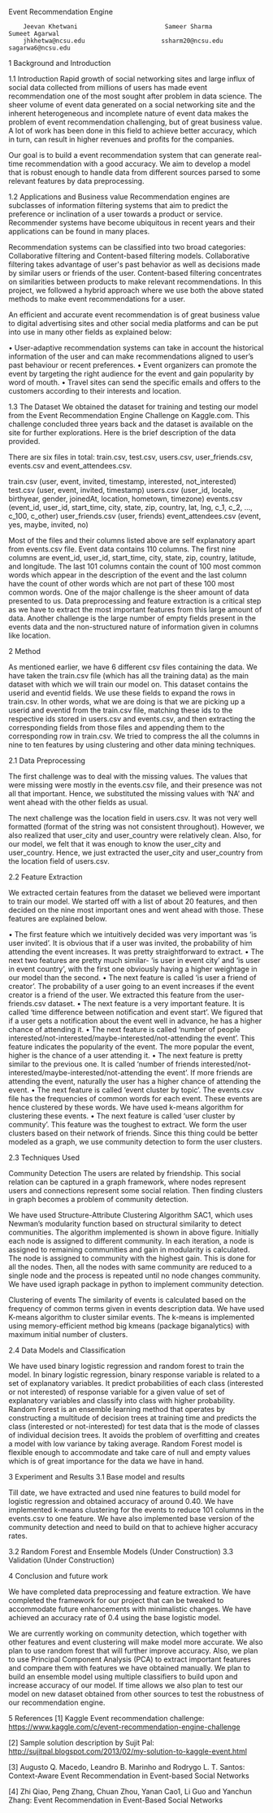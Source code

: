 
Event Recommendation Engine


        Jeevan Khetwani                        Sameer Sharma	                           Sumeet Agarwal
        jhkhetwa@ncsu.edu                     ssharm20@ncsu.edu 	                    sagarwa6@ncsu.edu


1	Background and Introduction

1.1	 Introduction
Rapid growth of social networking sites and large influx of social data collected from millions of users has made event recommendation one of the most sought after problem in data science. The sheer volume of event data generated on a social networking site and the inherent heterogeneous and incomplete nature of event data makes the problem of event recommendation challenging, but of great business value. A lot of work has been done in this field to achieve better accuracy, which in turn, can result in higher revenues and profits for the companies.

Our goal is to build a event recommendation system that can generate real-time recommendation with a good accuracy. We aim to develop a model that is robust enough to handle data from different sources parsed to some relevant features by data preprocessing.

1.2	Applications and Business value
Recommendation engines are subclasses of information filtering systems that aim to predict the preference or inclination of a user towards a product or service. Recommender systems have become ubiquitous in recent years and their applications can be found in many places.

Recommendation systems can be classified into two broad categories: Collaborative filtering and Content-based filtering models. Collaborative filtering takes advantage of user's past behavior as well as decisions made by similar users or friends of the user. Content-based filtering concentrates on similarities between products to make relevant recommendations. In this project, we followed a hybrid approach where we use both the above stated methods to make event recommendations for a user.

An efficient and accurate event recommendation is of great business value to digital advertising sites and other social media platforms and can be put into use in many other fields as explained below:

•	User-adaptive recommendation systems can take in account the historical information of the user and can make recommendations aligned to user’s past behaviour or recent preferences.
•	Event organizers can promote the event by targeting the right audience for the event and gain popularity by word of mouth.
•	Travel sites can send the specific emails and offers to the customers according to their interests and location.

1.3	The Dataset
We obtained the dataset for training and testing our model from the Event Recommendation Engine Challenge on Kaggle.com. This challenge concluded three years back and the dataset is available on the site for further explorations. Here is the brief description of the data provided.

There are six files in total: train.csv, test.csv, users.csv, user_friends.csv, events.csv and event_attendees.csv.

train.csv (user, event, invited, timestamp, interested, not_interested)
test.csv (user, event, invited, timestamp)
users.csv (user_id, locale, birthyear, gender, joinedAt, location,
          hometown, timezone)
events.csv (event_id, user_id, start_time, city, state, zip, country,
          lat, lng, c_1, c_2, ..., c_100, c_other)
user_friends.csv (user, friends)
event_attendees.csv (event, yes, maybe, invited, no)

Most of the files and their columns listed above are self explanatory apart from events.csv file. Event data contains 110 columns. The first nine columns are event_id, user_id, start_time, city, state, zip, country, latitude, and longitude. The last 101 columns contain the count of 100 most common words which appear in the description of the event and the last column have the count of other words which are not part of these 100 most common words.
One of the major challenge is the sheer amount of data presented to us. Data preprocessing and feature extraction is a critical step as we have to extract the most important features from this large amount of data. Another challenge is the large number of empty fields present in the events data and the non-structured nature of information given in columns like location.

2	Method

As mentioned earlier, we have 6 different csv files containing the data. We have taken the train.csv file (which has all the training data) as the main dataset with which we will train our model on. This dataset contains the userid and eventid fields. We use these fields to expand the rows in train.csv. In other words, what we are doing is that we are picking up a userid and eventid from the train.csv file, matching these ids to the respective ids stored in users.csv and events.csv, and then extracting the corresponding fields from those files and appending them to the corresponding row in train.csv. We tried to compress the all the columns in nine to ten features by using clustering and other data mining techniques.

2.1 	Data Preprocessing

The first challenge was to deal with the missing values. The values that were missing were mostly in the events.csv file, and their presence was not all that important. Hence, we substituted the missing values with ‘NA’ and went ahead with the other fields as usual.

The next challenge was the location field in users.csv. It was not very well formatted (format of the string was not consistent throughout). However, we also realized that user_city and user_country were relatively clean. Also, for our model, we felt that it was enough to know the user_city and user_country. Hence, we just extracted the user_city and user_country from the location field of users.csv.

2.2 	Feature Extraction

We extracted certain features from the dataset we believed were important to train our model. We started off with a list of about 20 features, and then decided on the nine most important ones and went ahead with those. These features are explained below.

•	The first feature which we intuitively decided was very important was ‘is user invited’. It is obvious that if a user was invited, the probability of him attending the event increases. It was pretty straightforward to extract.
•	The next two features are pretty much similar- ‘is user in event city’ and ‘is user in event country’, with the first one obviously having a higher weightage in our model than the second.
•	The next feature is called ‘is user a friend of creator’. The probability of a user going to an event increases if the event creator is a friend of the user. We extracted this feature from the user-friends.csv dataset.
•	The next feature is a very important feature. It is called ‘time difference between notification and event start’. We figured that if a user gets a notification about the event well in advance, he has a higher chance of attending it.
•	The next feature is called ‘number of people interested/not-interested/maybe-interested/not-attending the event’. This feature indicates the popularity of the event. The more popular the event, higher is the chance of a user attending it.
•	The next feature is pretty similar to the previous one. It is called ‘number of friends interested/not-interested/maybe-interested/not-attending the event’. If more friends are attending the event, naturally the user has a higher chance of attending the event.
•	The next feature is called ‘event cluster by topic’. The events.csv file has the frequencies of common words for each event. These events are hence clustered by these words. We have used k-means algorithm for clustering these events.
•	The next feature is called ‘user cluster by community’. This feature was the toughest to extract. We form the user clusters based on their network of friends. Since this thing could be better modeled as a graph, we use community detection to form the user clusters.

2.3 	Techniques Used

Community Detection
The users are related by friendship. This social relation can be captured in a graph framework, where nodes represent users and connections represent some social relation. Then finding clusters in graph becomes a problem of community detection.


We have used Structure-Attribute Clustering Algorithm SAC1, which uses Newman’s modularity function based on structural similarity to detect communities. The algorithm implemented is shown in above figure. Initially each node is assigned to different community. In each iteration, a node is assigned to remaining communities and gain in modularity is calculated. The node is assigned to community with the highest gain. This is done for all the nodes.  Then, all the nodes with same community are reduced to a single node and the process is repeated until no node changes community. We have used igraph package in python to implement community detection.

Clustering of events
The similarity of events is calculated based on the frequency of common terms given in events description data. We have used K-means algorithm to cluster similar events. The k-means is implemented using memory-efficient method big kmeans (package biganalytics) with maximum initial number of clusters.

2.4 	Data Models and Classification

We have used binary logistic regression and random forest to train the model.
In binary logistic regression, binary response variable is related to a set of explanatory variables. It predict probabilities of each class (interested or not interested) of response variable for a given value of set of explanatory variables and classify into class with higher probability.
Random Forest is an ensemble learning method that operates by constructing a multitude of decision trees at training time and predicts the class (interested or not-interested) for test data that is the mode of classes of individual decision trees. It avoids the problem of overfitting and creates a model with low variance by taking average. Random Forest model is flexible enough to accommodate and take care of null and empty values which is of great importance for the data we have in hand.

3	Experiment and Results
3.1	Base model and results

Till date, we have extracted and used nine features to build model for logistic regression and obtained accuracy of around 0.40. We have implemented k-means clustering for the events to reduce 101 columns in the events.csv to one feature. We have also implemented base version of the community detection and need to build on that to achieve higher accuracy rates.

3.2 	Random Forest and Ensemble Models (Under Construction)
3.3 	Validation (Under Construction)

4	Conclusion and future work

We have completed data preprocessing and feature extraction. We have completed the framework for our project that can be tweaked to accommodate future enhancements with minimalistic changes. We have achieved an accuracy rate of 0.4 using the base logistic model.

We are currently working on community detection, which together with other features and event clustering will make model more accurate. We also plan to use random forest that will further improve accuracy. Also, we plan to use Principal Component Analysis (PCA) to extract important features and compare them with features we have obtained manually. We plan to build an ensemble model using multiple classifiers to build upon and increase accuracy of our model. If time allows we also plan to test our model on new dataset obtained from other sources to test the robustness of our recommendation engine.

5	References
[1]  Kaggle Event recommendation challenge: https://www.kaggle.com/c/event-recommendation-engine-challenge

[2]  Sample solution description by Sujit Pal: http://sujitpal.blogspot.com/2013/02/my-solution-to-kaggle-event.html

[3] Augusto Q. Macedo, Leandro B. Marinho and Rodrygo L. T. Santos: Context-Aware Event Recommendation in Event-based Social Networks

[4] Zhi Qiao, Peng Zhang, Chuan Zhou, Yanan Cao1, Li Guo and Yanchun Zhang: Event Recommendation in Event-Based Social Networks
